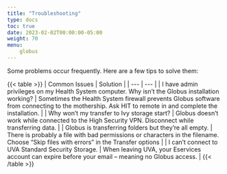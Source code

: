 ```yaml
---
title: "Troubleshooting"
type: docs
toc: true
date: 2023-02-02T00:00:00-05:00
weight: 70
menu:
    globus
---
```


Some problems occur frequently. Here are a few tips to solve them:

{{< table >}}
| Common Issues | Solution |
| --- | --- |
| I have admin privileges on my Health System computer. Why isn’t the Globus installation working? | Sometimes the Health System firewall prevents Globus software from connecting to the mothership. Ask HIT to remote in and complete the installation. |
| Why won’t my transfer to Ivy storage start? | Globus doesn’t work while connected to the High Security VPN. Disconnect while transferring data. |
| Globus is transferring folders but they’re all empty. | There is probably a file with bad permissions or characters in the filename. Choose “Skip files with errors” in the Transfer options |
| I can’t connect to UVA Standard Security Storage. | When leaving UVA, your Eservices account can expire before your email – meaning no Globus access. |
{{< /table >}}


